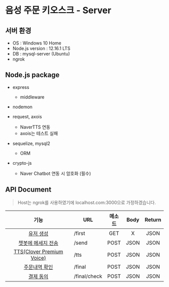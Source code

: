 # 음성 주문 키오스크 - Server

## 서버 환경

- OS : Windows 10 Home
- Node.js version : 12.16.1 LTS
- DB : mysql-server (Ubuntu)
- ngrok

## Node.js package
- express
    - middleware

 - nodemon

 - request, axois
    - NaverTTS 연동
    - axois는 테스트 실패

 - sequelize, mysql2
    - ORM

 - crypto-js
    - Naver Chatbot 연동 시 암호화 (필수)

## API Document

> Host는 ngrok를 사용하였기에 localhost.com:3000으로 가정하겠습니다.

|기능|<center>URL</center>|메소드|Body|Return|
|:----:|:------|:-----:|:---:|:---:|
|[유저 생성]()|/first|GET|X|JSON|
|[챗봇에 메세지 전송]()|/send|POST|JSON|JSON|
|[TTS(Clover Premium Voice)]()|/tts|POST|JSON|JSON|
|[주문내역 확인]()|/final|POST|JSON|JSON|
|[결제 동의]()|/final/check|POST|JSON|JSON|
